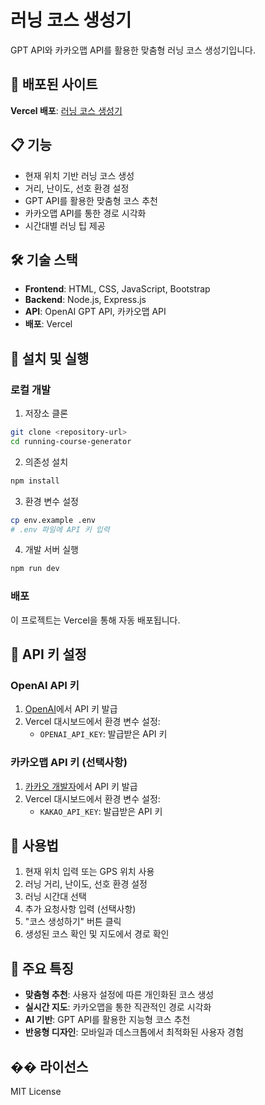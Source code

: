 # 러닝 코스 생성기

GPT API와 카카오맵 API를 활용한 맞춤형 러닝 코스 생성기입니다.

## 🚀 배포된 사이트

**Vercel 배포**: [러닝 코스 생성기](https://running-course-generator.vercel.app)

## 📋 기능

- 현재 위치 기반 러닝 코스 생성
- 거리, 난이도, 선호 환경 설정
- GPT API를 활용한 맞춤형 코스 추천
- 카카오맵 API를 통한 경로 시각화
- 시간대별 러닝 팁 제공

## 🛠️ 기술 스택

- **Frontend**: HTML, CSS, JavaScript, Bootstrap
- **Backend**: Node.js, Express.js
- **API**: OpenAI GPT API, 카카오맵 API
- **배포**: Vercel

## 🔧 설치 및 실행

### 로컬 개발

1. 저장소 클론
```bash
git clone <repository-url>
cd running-course-generator
```

2. 의존성 설치
```bash
npm install
```

3. 환경 변수 설정
```bash
cp env.example .env
# .env 파일에 API 키 입력
```

4. 개발 서버 실행
```bash
npm run dev
```

### 배포

이 프로젝트는 Vercel을 통해 자동 배포됩니다.

## 🔑 API 키 설정

### OpenAI API 키
1. [OpenAI](https://platform.openai.com/)에서 API 키 발급
2. Vercel 대시보드에서 환경 변수 설정:
   - `OPENAI_API_KEY`: 발급받은 API 키

### 카카오맵 API 키 (선택사항)
1. [카카오 개발자](https://developers.kakao.com/)에서 API 키 발급
2. Vercel 대시보드에서 환경 변수 설정:
   - `KAKAO_API_KEY`: 발급받은 API 키

## 📱 사용법

1. 현재 위치 입력 또는 GPS 위치 사용
2. 러닝 거리, 난이도, 선호 환경 설정
3. 러닝 시간대 선택
4. 추가 요청사항 입력 (선택사항)
5. "코스 생성하기" 버튼 클릭
6. 생성된 코스 확인 및 지도에서 경로 확인

## 🌟 주요 특징

- **맞춤형 추천**: 사용자 설정에 따른 개인화된 코스 생성
- **실시간 지도**: 카카오맵을 통한 직관적인 경로 시각화
- **AI 기반**: GPT API를 활용한 지능형 코스 추천
- **반응형 디자인**: 모바일과 데스크톱에서 최적화된 사용자 경험

## �� 라이선스

MIT License